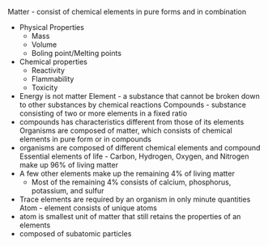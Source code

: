 Matter - consist of chemical elements in pure forms and in combination
- Physical Properties
	- Mass
	- Volume
	- Boling point/Melting points
- Chemical properties
	- Reactivity
	- Flammability
	- Toxicity
- Energy is not matter
Element - a substance that cannot be broken down to other substances by chemical reactions
Compounds - substance consisting of two or more elements in a fixed ratio
- compounds has characteristics different from those of its elements
Organisms are composed of matter, which consists of chemical elements in pure form or in compounds
- organisms are composed of different chemical elements and compound
Essential elements of life - Carbon, Hydrogen, Oxygen, and Nitrogen make up 96% of living matter
- A few other elements make up the remaining 4%  of living matter
	- Most of the remaining 4% consists of calcium, phosphorus, potassium, and sulfur
- Trace elements are required by an organism in only minute quantities
Atom - element consists of unique atoms
- atom is smallest unit of matter that still retains the properties of an elements
- composed of subatomic particles